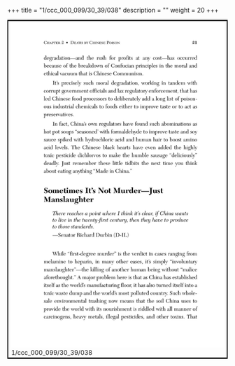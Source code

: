+++
title = "1/ccc_000_099/30_39/038"
description = ""
weight = 20
+++

<table style="border:2px solid black;max-width:800px;max-height:800px;" 
><tr><td><img class="center-fit-jpg"
src="/jpg_/out_jpg_dbc_038.jpg"  >1/ccc_000_099/30_39/038</img></td></tr></table>